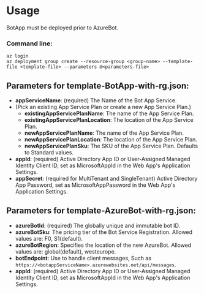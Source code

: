 # Usage
BotApp must be deployed prior to AzureBot.

### Command line:
`az login`<br>
`az deployment group create --resource-group <group-name> --template-file <template-file> --parameters @<parameters-file>`

## Parameters for template-BotApp-with-rg.json:

- **appServiceName**: (required)        The Name of the Bot App Service.
- (Pick an existing App Service Plan or create a new App Service Plan.)
  - **existingAppServicePlanName**:     The name of the App Service Plan.
  - **existingAppServicePlanLocation**: The location of the App Service Plan.
  - **newAppServicePlanName**:          The name of the App Service Plan.
  - **newAppServicePlanLocation**:      The location of the App Service Plan.
  - **newAppServicePlanSku**:           The SKU of the App Service Plan. Defaults to Standard values.
- **appId**: (required)                 Active Directory App ID or User-Assigned Managed Identity Client ID, set as MicrosoftAppId in the Web App's Application Settings.
- **appSecret**: (required for MultiTenant and SingleTenant)  Active Directory App Password, set as MicrosoftAppPassword in the Web App's Application Settings.

## Parameters for template-AzureBot-with-rg.json:

- **azureBotId**: (required)            The globally unique and immutable bot ID.
- **azureBotSku**:                      The pricing tier of the Bot Service Registration. Allowed values are: F0, S1(default).
- **azureBotRegion**:                   Specifies the location of the new AzureBot. Allowed values are: global(default), westeurope.
- **botEndpoint**:                      Use to handle client messages, Such as `https://<botappServiceName>.azurewebsites.net/api/messages`.
- **appId**: (required)                 Active Directory App ID or User-Assigned Managed Identity Client ID, set as MicrosoftAppId in the Web App's Application Settings.